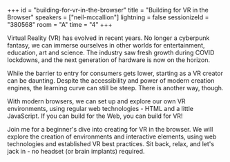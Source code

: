 +++
id = "building-for-vr-in-the-browser"
title = "Building for VR in the Browser"
speakers = ["neil-mccallion"]
lightning = false
sessionizeId = "380568"
room = "A"
time = "4"
+++

Virtual Reality (VR) has evolved in recent years. No longer a cyberpunk fantasy, we can immerse ourselves in other worlds for entertainment, education, art and science. The industry saw fresh growth during COVID lockdowns, and the next generation of hardware is now on the horizon.

While the barrier to entry for consumers gets lower, starting as a VR creator can be daunting. Despite the accessibility and power of modern creation engines, the learning curve can still be steep. There is another way, though.

With modern browsers, we can set up and explore our own VR environments, using regular web technologies - HTML and a little JavaScript. If you can build for the Web, you can build for VR!

Join me for a beginner's dive into creating for VR in the browser. We will explore the creation of environments and interactive elements, using web technologies and established VR best practices. Sit back, relax, and let's jack in - no headset (or brain implants) required.